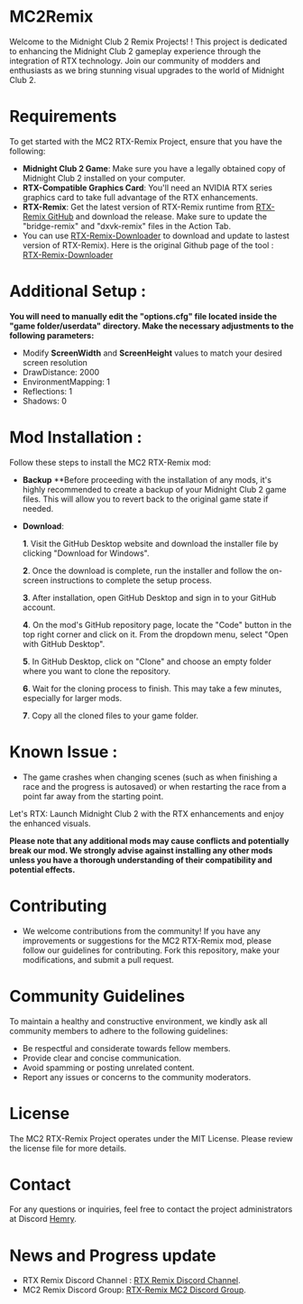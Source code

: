 # MC2Remix
Welcome to the Midnight Club 2 Remix Projects! ! This project is dedicated to enhancing the Midnight Club 2 gameplay experience through the integration of RTX technology. Join our community of modders and enthusiasts as we bring stunning visual upgrades to the world of Midnight Club 2.

# Requirements
To get started with the MC2 RTX-Remix Project, ensure that you have the following:

- **Midnight Club 2 Game**: Make sure you have a legally obtained copy of Midnight Club 2 installed on your computer.
- **RTX-Compatible Graphics Card**: You'll need an NVIDIA RTX series graphics card to take full advantage of the RTX enhancements.
- **RTX-Remix**: Get the latest version of RTX-Remix runtime from [RTX-Remix GitHub](https://github.com/NVIDIAGameWorks/rtx-remix) and download the release. Make sure to update the "bridge-remix" and "dxvk-remix" files in the Action Tab.
- You can use [RTX-Remix-Downloader](https://github.com/Kowlin/RTX-Remix-Downloader/releases/latest/download/RTX.Remix.Downloader.exe) to download and update to lastest version of RTX-Remix). Here is the original Github page of the tool : [RTX-Remix-Downloader](https://github.com/Kowlin/RTX-Remix-Downloader)

# Additional Setup :
**You will need to manually edit the "options.cfg" file located inside the "game folder/userdata" directory. Make the necessary adjustments to the following parameters:**
 - Modify **ScreenWidth** and **ScreenHeight** values to match your desired screen resolution
 - DrawDistance: 2000
 - EnvironmentMapping: 1
 - Reflections: 1
 - Shadows: 0

# Mod Installation :
Follow these steps to install the MC2 RTX-Remix mod:

- **Backup**
**Before proceeding with the installation of any mods, it's highly recommended to create a backup of your Midnight Club 2 game files. This will allow you to revert back to the original game state if needed.

- **Download**:

    **1**. Visit the GitHub Desktop website and download the installer file by clicking "Download for Windows".

    **2**. Once the download is complete, run the installer and follow the on-screen instructions to complete the setup process.

    **3**. After installation, open GitHub Desktop and sign in to your GitHub account.

    **4**. On the mod's GitHub repository page, locate the "Code" button in the top right corner and click on it. From the dropdown menu, select "Open with GitHub Desktop".

    **5**. In GitHub Desktop, click on "Clone" and choose an empty folder where you want to clone the repository.

    **6**. Wait for the cloning process to finish. This may take a few minutes, especially for larger mods.

    **7**. Copy all the cloned files to your game folder.

# Known Issue :
 - The game crashes when changing scenes (such as when finishing a race and the progress is autosaved) or when restarting the race from a point far away from the starting point.

Let's RTX:
Launch Midnight Club 2 with the RTX enhancements and enjoy the enhanced visuals.

**Please note that any additional mods may cause conflicts and potentially break our mod. We strongly advise against installing any other mods unless you have a thorough understanding of their compatibility and potential effects.**

# Contributing
- We welcome contributions from the community! If you have any improvements or suggestions for the MC2 RTX-Remix mod, please follow our guidelines for contributing. Fork this repository, make your modifications, and submit a pull request.

# Community Guidelines
To maintain a healthy and constructive environment, we kindly ask all community members to adhere to the following guidelines:

- Be respectful and considerate towards fellow members.
- Provide clear and concise communication.
- Avoid spamming or posting unrelated content.
- Report any issues or concerns to the community moderators.

# License
The MC2 RTX-Remix Project operates under the MIT License. Please review the license file for more details.

# Contact
For any questions or inquiries, feel free to contact the project administrators at Discord [Hemry](https://discordapp.com/users/hemry).

# News and Progress update
- RTX Remix Discord Channel : [RTX Remix Discord Channel](https://discord.gg/rtxremix).
- MC2 Remix Discord Group: [RTX-Remix MC2 Discord Group](https://discord.com/channels/1028444667789967381/1203162776932196352).
